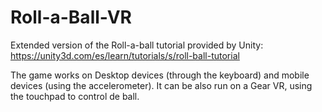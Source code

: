 # Roll-a-Ball-VR
Extended version of the Roll-a-ball tutorial provided by Unity: https://unity3d.com/es/learn/tutorials/s/roll-ball-tutorial

The game works on Desktop devices (through the keyboard) and mobile devices (using the accelerometer). It can be also run on a Gear VR, using the touchpad to control de ball.
